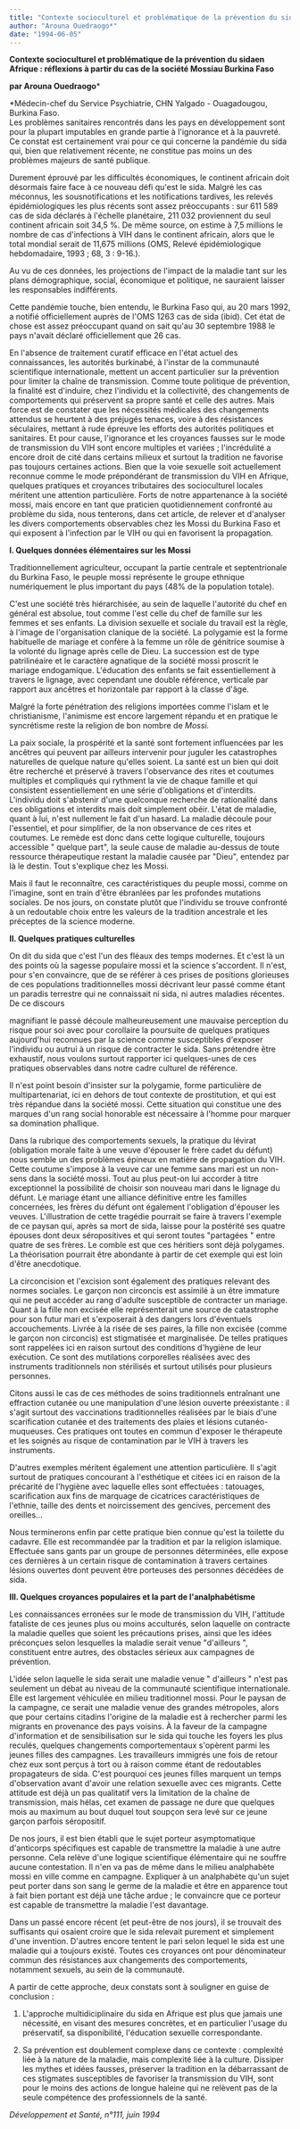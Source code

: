 ```yaml
---
title: "Contexte socioculturel et problématique de la prévention du sida en Afrique"
author: "Arouna Ouedraogo*"
date: "1994-06-05"
---
```


**Contexte socioculturel et problématique de la prévention du sida****en Afrique : réflexions à partir du cas de la société Mossi****au Burkina Faso**

**par Arouna Ouedraogo***

*Médecin-chef du Service Psychiatrie, CHN Yalgado - Ouagadougou, Burkina Faso.  
Les problèmes sanitaires rencontrés dans les pays en développement sont pour la plupart imputables en grande partie à l'ignorance et à la pauvreté. Ce constat est certainement vrai pour ce qui concerne la pandémie du sida qui, bien que relativement récente, ne constitue pas moins un des problèmes majeurs de santé publique.

Durement éprouvé par les difficultés économiques, le continent africain doit désormais faire face à ce nouveau défi qu'est le sida. Malgré les cas méconnus, les sousnotifications et les notifications tardives, les relevés épidémiologiques les plus récents sont assez préoccupants : sur 611 589 cas de sida déclarés à l'échelle planétaire, 211 032 proviennent du seul continent africain soit 34,5 %. De même source, on estime à 7,5 millions le nombre de cas d'infections à VIH dans le continent africain, alors que le total mondial serait de 11,675 millions (OMS, Relevé épidémiologique hebdomadaire, 1993 ; 68, 3 : 9-16.).

Au vu de ces données, les projections de l'impact de la maladie tant sur les plans démographique, social, économique et politique, ne sauraient laisser les responsables indifférents.

Cette pandémie touche, bien entendu, le Burkina Faso qui, au 20 mars 1992, a notifié officiellement auprès de l'OMS 1263 cas de sida (ibid). Cet état de chose est assez préoccupant quand on sait qu'au 30 septembre 1988 le pays n'avait déclaré officiellement que 26 cas.

En l'absence de traitement curatif efficace en l'état actuel des connaissances, les autorités burkinabé, à l'instar de la communauté scientifique internationale, mettent un accent particulier sur la prévention pour limiter la chaîne de transmission. Comme toute politique de prévention, la finalité est d'induire, chez l'individu et la collectivité, des changements de comportements qui préservent sa propre santé et celle des autres. Mais force est de constater que les nécessités médicales des changements attendus se heurtent à des préjugés tenaces, voire à des résistances séculaires, mettant à rude épreuve les efforts des autorités politiques et sanitaires. Et pour cause, l'ignorance et les croyances fausses sur le mode de transmission du VIH sont encore multiples et variées ; l'incrédulité a encore droit de cité dans certains milieux et surtout la tradition ne favorise pas toujours certaines actions. Bien que la voie sexuelle soit actuellement reconnue comme le mode prépondérant de transmission du VIH en Afrique, quelques pratiques et croyances tributaires des socioculturel locales méritent une attention particulière. Forts de notre appartenance à la société mossi, mais encore en tant que praticien quotidiennement confronté au problème du sida, nous tenterons, dans cet article, de relever et d'analyser les divers comportements observables chez les Mossi du Burkina Faso et qui exposent à l'infection par le VIH ou qui en favorisent la propagation.

**l. Quelques données élémentaires sur les Mossi**

Traditionnellement agriculteur, occupant la partie centrale et septentrionale du Burkina Faso, le peuple mossi représente le groupe ethnique numériquement le plus important du pays (48% de la population totale).

C'est une société très hiérarchisée, au sein de laquelle l'autorité du chef en général est absolue, tout comme l'est celle du chef de famille sur les femmes et ses enfants. La division sexuelle et sociale du travail est la règle, à l'image de l'organisation clanique de la société. La polygamie est la forme habituelle de mariage et confère à la femme un rôle de génitrice soumise à la volonté du lignage après celle de Dieu. La succession est de type patrilinéaire et le caractère agnatique de la société mossi proscrit le mariage endogamique. L'éducation des enfants se fait essentiellement à travers le lignage, avec cependant une double référence, verticale par rapport aux ancêtres et horizontale par rapport à la classe d'âge.

Malgré la forte pénétration des religions importées comme l'islam et le christianisme, l'animisme est encore largement répandu et en pratique le syncrétisme reste la religion de bon nombre de _Mossi._

La paix sociale, la prospérité et la santé sont fortement influencées par les ancêtres qui peuvent par ailleurs intervenir pour juguler les catastrophes naturelles de quelque nature qu'elles soient. La santé est un bien qui doit être recherché et préservé à travers l'observance des rites et coutumes multiples et compliqués qui rythment la vie de chaque famille et qui consistent essentiellement en une série d'obligations et d'interdits. L'individu doit s'abstenir d'une quelconque recherche de rationalité dans ces obligations et interdits mais doit simplement obéir. L'état de maladie, quant à lui, n'est nullement le fait d'un hasard. La maladie découle pour l'essentiel, et pour simplifier, de la non observance de ces rites et coutumes. Le remède est donc dans cette logique culturelle, toujours accessible " quelque part", la seule cause de maladie au-dessus de toute ressource thérapeutique restant la maladie causée par "Dieu", entendez par là le destin. Tout s'explique chez les Mossi.

Mais il faut le reconnaître, ces caractéristiques du peuple mossi, comme on l'imagine, sont en train d'être ébranlées par les profondes mutations sociales. De nos jours, on constate plutôt que l'individu se trouve confronté à un redoutable choix entre les valeurs de la tradition ancestrale et les préceptes de la science moderne.

**II. Quelques pratiques culturelles**

On dit du sida que c'est l'un des fléaux des temps modernes. Et c'est là un des points où la sagesse populaire mossi et la science s'accordent. Il n'est, pour s'en convaincre, que de se référer à ces prises de positions glorieuses de ces populations traditionnelles mossi décrivant leur passé comme étant un paradis terrestre qui ne connaissait ni sida, ni autres maladies récentes. De ce discours

magnifiant le passé découle malheureusement une mauvaise perception du risque pour soi avec pour corollaire la poursuite de quelques pratiques aujourd'hui reconnues par la science comme susceptibles d'exposer l'individu ou autrui à un risque de contracter le sida. Sans prétendre être exhaustif, nous voulons surtout rapporter ici quelques-unes de ces pratiques observables dans notre cadre culturel de référence.

Il n'est point besoin d'insister sur la polygamie, forme particulière de multipartenariat, ici en dehors de tout contexte de prostitution, et qui est très répandue dans la société mossi. Cette situation qui constitue une des marques d'un rang social honorable est nécessaire à l'homme pour marquer sa domination phallique.

Dans la rubrique des comportements sexuels, la pratique du lévirat (obligation morale faite à une veuve d'épouser le frère cadet du défunt) nous semble un des problèmes épineux en matière de propagation du VIH. Cette coutume s'impose à la veuve car une femme sans mari est un non-sens dans la société mossi. Tout au plus peut-on lui accorder à titre exceptionnel la possibilité de choisir son nouveau mari dans le lignage du défunt. Le mariage étant une alliance définitive entre les familles concernées, les frères du défunt ont également l'obligation d'épouser les veuves. L'illustration de cette tragédie pourrait se faire à travers l'exemple de ce paysan qui, après sa mort de sida, laisse pour la postérité ses quatre épouses dont deux séropositives et qui seront toutes "partagées " entre quatre de ses frères. Le comble est que ces héritiers sont déjà polygames. La théorisation pourrait être abondante à partir de cet exemple qui est loin d'être anecdotique.

La circoncision et l'excision sont également des pratiques relevant des normes sociales. Le garçon non circoncis est assimilé à un être immature qui ne peut accéder au rang d'adulte susceptible de contracter un mariage. Quant à la fille non excisée elle représenterait une source de catastrophe pour son futur mari et s'exposerait à des dangers lors d'éventuels accouchements. Livrée à la risée de ses paires, la fille non excisée (comme le garçon non circoncis) est stigmatisée et marginalisée. De telles pratiques sont rappelées ici en raison surtout des conditions d'hygiène de leur exécution. Ce sont des mutilations corporelles réalisées avec des instruments traditionnels non stérilisés et surtout utilisés pour plusieurs personnes.

Citons aussi le cas de ces méthodes de soins traditionnels entraînant une effraction cutanée ou une manipulation d'une lésion ouverte préexistante : il s'agit surtout des vaccinations traditionnelles réalisées par le biais d'une scarification cutanée et des traitements des plaies et lésions cutanéo-muqueuses. Ces pratiques ont toutes en commun d'exposer le thérapeute et les soignés au risque de contamination par le VIH à travers les instruments.

D'autres exemples méritent également une attention particulière. Il s'agit surtout de pratiques concourant à l'esthétique et citées ici en raison de la précarité de l'hygiène avec laquelle elles sont effectuées : tatouages, scarification aux fins de marquage de cicatrices caractéristiques de l'ethnie, taille des dents et noircissement des gencives, percement des oreilles...

Nous terminerons enfin par cette pratique bien connue qu'est la toilette du cadavre. Elle est recommandée par la tradition et par la religion islamique. Effectuée sans gants par un groupe de personnes déterminées, elle expose ces dernières à un certain risque de contamination à travers certaines lésions ouvertes dont peuvent être porteuses des personnes décédées de sida.

**III. Quelques croyances populaires et la part de l'analphabétisme**

Les connaissances erronées sur le mode de transmission du VIH, l'attitude fataliste de ces jeunes plus ou moins acculturés, selon laquelle on contracte la maladie quelles que soient les précautions prises, ainsi que les idées préconçues selon lesquelles la maladie serait venue "d'ailleurs ", constituent entre autres, des obstacles sérieux aux campagnes de prévention.

L'idée selon laquelle le sida serait une maladie venue " d'ailleurs " n'est pas seulement un débat au niveau de la communauté scientifique internationale. Elle est largement véhiculée en milieu traditionnel mossi. Pour le paysan de la campagne, ce serait une maladie venue des grandes métropoles, alors que pour certains citadins l'origine de la maladie est à rechercher parmi les migrants en provenance des pays voisins. À la faveur de la campagne d'information et de sensibilisation sur le sida qui touche les foyers les plus reculés, quelques changements comportementaux s'opèrent parmi les jeunes filles des campagnes. Les travailleurs immigrés une fois de retour chez eux sont perçus à tort ou à raison comme étant de redoutables propagateurs de sida. C'est pourquoi ces jeunes filles marquent un temps d'observation avant d'avoir une relation sexuelle avec ces migrants. Cette attitude est déjà un pas qualitatif vers la limitation de la chaîne de transmission, mais hélas, cet examen de passage ne dure que quelques mois au maximum au bout duquel tout soupçon sera levé sur ce jeune garçon parfois séropositif.

De nos jours, il est bien établi que le sujet porteur asymptomatique d'anticorps spécifiques est capable de transmettre la maladie à une autre personne. Cela relève d'une logique scientifique élémentaire qui ne souffre aucune contestation. Il n'en va pas de même dans le milieu analphabète mossi en ville comme en campagne. Expliquer à un analphabète qu'un sujet peut porter dans son sang le germe de la maladie et être en apparence tout à fait bien portant est déjà une tâche ardue ; le convaincre que ce porteur est capable de transmettre la maladie l'est davantage.

Dans un passé encore récent (et peut-être de nos jours), il se trouvait des suffisants qui osaient croire que le sida relevait purement et simplement d'une invention. D'autres encore tentent le pari selon lequel le sida est une maladie qui a toujours existé. Toutes ces croyances ont pour dénominateur commun des résistances aux changements des comportements, notamment sexuels, au sein de la communauté.

A partir de cette approche, deux constats sont à souligner en guise de conclusion :

1. L'approche multidiciplinaire du sida en Afrique est plus que jamais une nécessité, en visant des mesures concrètes, et en particulier l'usage du préservatif, sa disponibilité, l'éducation sexuelle correspondante.

2. Sa prévention est doublement complexe dans ce contexte : complexité liée à la nature de la maladie, mais complexité liée à la culture. Dissiper les mythes et idées fausses, préserver la tradition en la débarrassant de ces stigmates susceptibles de favoriser la transmission du VIH, sont pour le moins des actions de longue haleine qui ne relèvent pas de la seule compétence des professionnels de la santé.

_Développement et Santé, n°111, juin 1994_